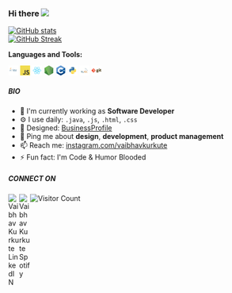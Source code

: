 ### Hi there <img src="https://media.giphy.com/media/hvRJCLFzcasrR4ia7z/giphy.gif" width="25px">

<!--
**vaibhavdes/vaibhavdes** is a ✨ _special_ ✨ repository because its `README.md` (this file) appears on your GitHub profile.

Here are some ideas to get you started:

- 🔭 I’m currently working on ...
- 🌱 I’m currently learning ...
- 👯 I’m looking to collaborate on ...
- 🤔 I’m looking for help with ...
- 💬 Ask me about ...
- 📫 How to reach me: ...
- 😄 Pronouns: ...
- ⚡ Fun fact: ...
-->

[![GitHub stats](https://github-readme-stats.vercel.app/api?username=vaibhavdes&show_icons=true&theme=radical)](https://github.com/anuraghazra/github-readme-stats) <br>
[![GitHub Streak](https://github-readme-streak-stats.herokuapp.com/?user=vaibhavdes&theme=radical)](https://git.io/streak-stats)

**Languages and Tools:**  

<code><img height="20" src="https://raw.githubusercontent.com/github/explore/80688e429a7d4ef2fca1e82350fe8e3517d3494d/topics/java/java.png"></code>
<code><img height="20" src="https://raw.githubusercontent.com/github/explore/80688e429a7d4ef2fca1e82350fe8e3517d3494d/topics/javascript/javascript.png"></code>
<code><img height="20" src="https://raw.githubusercontent.com/github/explore/80688e429a7d4ef2fca1e82350fe8e3517d3494d/topics/react/react.png"></code>
<code><img height="20" src="https://raw.githubusercontent.com/github/explore/80688e429a7d4ef2fca1e82350fe8e3517d3494d/topics/nodejs/nodejs.png"></code>
<code><img height="20" src="https://raw.githubusercontent.com/github/explore/80688e429a7d4ef2fca1e82350fe8e3517d3494d/topics/cpp/cpp.png"></code>
<code><img height="20" src="https://raw.githubusercontent.com/github/explore/80688e429a7d4ef2fca1e82350fe8e3517d3494d/topics/python/python.png"></code>
<code><img height="20" src="https://raw.githubusercontent.com/github/explore/80688e429a7d4ef2fca1e82350fe8e3517d3494d/topics/mysql/mysql.png"></code>
<code><img height="20" src="https://raw.githubusercontent.com/github/explore/80688e429a7d4ef2fca1e82350fe8e3517d3494d/topics/git/git.png"></code>


##### BIO

- 🏢 I'm currently working as **Software Developer**
- ⚙️ I use daily: `.java`, `.js`, `.html`, `.css`
- 💅 Designed: [BusinessProfile](https://www.businessprofile.info)
- 💬 Ping me about **design**, **development**, **product management**
- 📫 Reach me: [instagram.com/vaibhavkurkute](https://instagram.com/vaibhavkurkute)
-  ⚡️ Fun fact: I'm Code & Humor Blooded

##### CONNECT ON
<a href="https://www.linkedin.com/in/vaibhavkurkute//">
  <img align="left" alt="Vaibhav Kurkute LinkedIN" width="22px" src="https://raw.githubusercontent.com/peterthehan/peterthehan/master/assets/linkedin.svg" />
</a>
<a href="https://open.spotify.com/user/">
  <img align="left" alt="Vaibhav Kurkute Spotify" width="22px" src="https://raw.githubusercontent.com/peterthehan/peterthehan/master/assets/spotify.svg" />
</a>

####
![Visitor Count](https://profile-counter.glitch.me/{vaibhavdes}/count.svg) 
